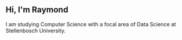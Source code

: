 ## Hi, I'm Raymond
I am studying Computer Science with a focal area of Data Science at Stellenbosch University.
